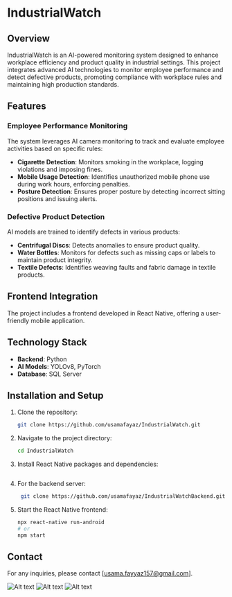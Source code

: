 # IndustrialWatch

## Overview
IndustrialWatch is an AI-powered monitoring system designed to enhance workplace efficiency and product quality in industrial settings. This project integrates advanced AI technologies to monitor employee performance and detect defective products, promoting compliance with workplace rules and maintaining high production standards.

## Features

### Employee Performance Monitoring
The system leverages AI camera monitoring to track and evaluate employee activities based on specific rules:
- **Cigarette Detection**: Monitors smoking in the workplace, logging violations and imposing fines.
- **Mobile Usage Detection**: Identifies unauthorized mobile phone use during work hours, enforcing penalties.
- **Posture Detection**: Ensures proper posture by detecting incorrect sitting positions and issuing alerts.

### Defective Product Detection
AI models are trained to identify defects in various products:
- **Centrifugal Discs**: Detects anomalies to ensure product quality.
- **Water Bottles**: Monitors for defects such as missing caps or labels to maintain product integrity.
- **Textile Defects**: Identifies weaving faults and fabric damage in textile products.

## Frontend Integration
The project includes a frontend developed in React Native, offering a user-friendly mobile application.

## Technology Stack
- **Backend**: Python
- **AI Models**: YOLOv8, PyTorch
- **Database**: SQL Server

## Installation and Setup

1. Clone the repository:
    ```bash
    git clone https://github.com/usamafayaz/IndustrialWatch.git
    ```

2. Navigate to the project directory:
    ```bash
    cd IndustrialWatch
    ```

3. Install React Native packages and dependencies:
    ```npm install
    ```

4. For the backend server:
   ```bash
    git clone https://github.com/usamafayaz/IndustrialWatchBackend.git
    ```

5. Start the React Native frontend:
    ```bash
    npx react-native run-android
    # or
    npm start
    ```

## Contact
For any inquiries, please contact [usama.fayyaz157@gmail.com].

![Alt text](./images/Slide%201.png)
![Alt text](./images/Slide%202.png)
![Alt text](./images/Slide%203.png)


